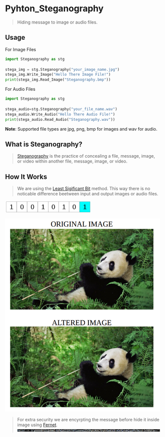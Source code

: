 # Pyhton_Steganography

>Hiding message to image or audio files.

## Usage

For Image Files
```python
import Steganography as stg

stega_img = stg.Steganography("your_image_name.jpg")
stega_img.Write_Image("Hello There Image File!")
print(stega_img.Read_Image("Steganography.bmp"))
```
For Audio Files
```python
import Steganography as stg

stega_audio=stg.Steganography("your_file_name.wav")
stega_audio.Write_Audio("Hello There Audio File!")
print(stega_audio.Read_Audio("Steganography.wav"))
```
**Note**: Supported file types are jpg, png, bmp for images and wav for audio.

## What is Steganography?

> [Steganography](https://en.wikipedia.org/wiki/Steganography) is the practice of concealing a file, message, image, or video within another file, message, image, or video.

## How It Works

> We are using the [Least Sigificant Bit](https://en.wikipedia.org/wiki/Bit_numbering) method. This way there is no noticable difference beetween input and output images or audio files.

![](md_images/lsb.png)

![](md_images/diff.png)

>For extra security we are encyrpting the message before hide it inside image using [Fernet](https://cryptography.io/en/latest/fernet.html).
![](md_images/ency.png)
